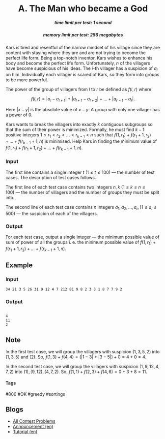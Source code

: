<h1 style='text-align: center;'> A. The Man who became a God </h1>

<h5 style='text-align: center;'>time limit per test: 1 second</h5>
<h5 style='text-align: center;'>memory limit per test: 256 megabytes</h5>

Kars is tired and resentful of the narrow mindset of his village since they are content with staying where they are and are not trying to become the perfect life form. Being a top-notch inventor, Kars wishes to enhance his body and become the perfect life form. Unfortunately, $n$ of the villagers have become suspicious of his ideas. The $i$-th villager has a suspicion of $a_i$ on him. Individually each villager is scared of Kars, so they form into groups to be more powerful.

The power of the group of villagers from $l$ to $r$ be defined as $f(l,r)$ where 

$$f(l,r) = |a_l - a_{l+1}| + |a_{l + 1} - a_{l + 2}| + \ldots + |a_{r-1} - a_r|.$$

Here $|x-y|$ is the absolute value of $x-y$. A group with only one villager has a power of $0$.

Kars wants to break the villagers into exactly $k$ contiguous subgroups so that the sum of their power is minimized. Formally, he must find $k - 1$ positive integers $1 \le r_1 < r_2 < \ldots < r_{k - 1} < n$ such that $f(1, r_1) + f(r_1 + 1, r_2) + \ldots + f(r_{k-1} + 1, n)$ is minimised. Help Kars in finding the minimum value of $f(1, r_1) + f(r_1 + 1, r_2) + \ldots + f(r_{k-1} + 1, n)$.

### Input

The first line contains a single integer $t$ $(1 \leq t \leq 100)$ — the number of test cases. The description of test cases follows.

The first line of each test case contains two integers $n,k$ $(1 \leq k \leq n \leq 100)$ — the number of villagers and the number of groups they must be split into.

The second line of each test case contains $n$ integers $a_1,a_2, \ldots, a_n$ $(1 \leq a_i \leq 500)$ — the suspicion of each of the villagers.

### Output

For each test case, output a single integer — the minimum possible value of sum of power of all the groups i. e. the minimum possible value of $f(1,r_1) + f(r_1 + 1, r_2) + \ldots + f(r_{k-1} + 1, n)$.

## Example

### Input


```text
34 21 3 5 26 31 9 12 4 7 212 81 9 8 2 3 3 1 8 7 7 9 2
```
### Output

```text

4
11
2

```
## Note

In the first test case, we will group the villagers with suspicion $(1,3,5,2)$ into $(1,3,5)$ and $(2)$. So, $f(1,3) + f(4,4) = (|1 - 3| + |3 - 5|) + 0 = 4 + 0 = 4$.

In the second test case, we will group the villagers with suspicion $(1,9,12,4,7,2)$ into $(1),(9,12),(4,7,2)$. So, $f(1,1) + f(2,3) + f(4,6) = 0 + 3 + 8 = 11$.



#### Tags 

#800 #OK #greedy #sortings 

## Blogs
- [All Contest Problems](../Codeforces_Round_882_(Div._2).md)
- [Announcement (en)](../blogs/Announcement_(en).md)
- [Tutorial (en)](../blogs/Tutorial_(en).md)
